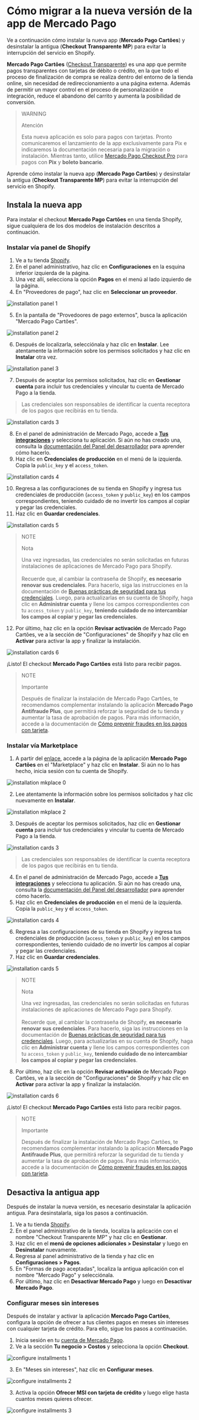 # Cómo migrar a la nueva versión de la app de Mercado Pago

Ve a continuación cómo instalar la nueva app (**Mercado Pago Cartões**) y desinstalar la antigua (**Checkout Transparente MP**) para evitar la interrupción del servicio en Shopify.

**Mercado Pago Cartões** ([Checkout Transparente](/developers/es/docs/checkout-api/landing)) es una app que permite pagos transparentes con tarjetas de débito o crédito, en la que todo el proceso de finalización de compra se realiza dentro del entorno de la tienda online, sin necesidad de redireccionamiento a una página externa. Además de permitir un mayor control en el proceso de personalización e integración, reduce el abandono del carrito y aumenta la posibilidad de conversión.

> WARNING
>
> Atención
>
> Esta nueva aplicación es solo para pagos con tarjetas. Pronto comunicaremos el lanzamiento de la app exclusivamente para Pix e indicaremos la documentación necesaria para la migración o instalación. Mientras tanto, utilice [Mercado Pago Checkout Pro](/developers/es/docs/shopify/integration-configuration/checkout-pro) para pagos con **Pix** y **boleto bancario**.

Aprende cómo instalar la nueva app (**Mercado Pago Cartões**) y desinstalar la antigua (**Checkout Transparente MP**) para evitar la interrupción del servicio en  Shopify.

## Instala la nueva app

Para instalar el checkout **Mercado Pago Cartões** en una tienda Shopify, sigue cualquiera de los dos modelos de instalación descritos a continuación.

### Instalar vía panel de Shopify

1. Ve a tu tienda [Shopify](https://accounts.shopify.com/store-login).
2. En el panel administrativo, haz clic en **Configuraciones** en la esquina inferior izquierda de la página.
3. Una vez allí, selecciona la opción **Pagos** en el menú al lado izquierdo de la página.
4. En "Proveedores de pago", haz clic en **Seleccionar un proveedor**.

![installation panel 1](/images/shopify/installation-cards-panel.1-es.png)

5. En la pantalla de "Provedoores de pago externos", busca la aplicación "Mercado Pago Cartões".

![installation panel 2](/images/shopify/installation-cards-panel-2-es.png)

6. Después de localizarla, selecciónala y haz clic en **Instalar**. Lee atentamente la información sobre los permisos solicitados y haz clic en **Instalar** otra vez.

![installation panel 3](/images/shopify/installation-cards-panel-3-es.png)

7. Después de aceptar los permisos solicitados, haz clic en **Gestionar cuenta** para incluir tus credenciales y vincular tu cuenta de Mercado Pago a la tienda.

> Las credenciales son responsables de identificar la cuenta receptora de los pagos que recibirás en tu tienda.

![installation cards 3](/images/shopify/installation-cards-3-es.png)

8. En el panel de administración de Mercado Pago, accede a **[Tus integraciones](https://www.mercadopago[FAKER][URL][DOMAIN]/developers/panel/app)** y selecciona tu aplicación. Si aún no has creado una, consulta la [documentación del Panel del desarrollador](/developers/es/guides/additional-content/your-integrations/dashboard) para aprender cómo hacerlo.
9. Haz clic en **Credenciales de producción** en el menú de la izquierda. Copia la `public_key` y el `access_token`.

![installation cards 4](/images/shopify/installation-cards-4-es.png)

10. Regresa a las configuraciones de su tienda en Shopify y ingresa tus credenciales de producción (`access_token` y `public_key`) en los campos correspondientes, teniendo cuidado de no invertir los campos al copiar y pegar las credenciales.
11. Haz clic en **Guardar credenciales**.

![installation cards 5](/images/shopify/installation-cards-5-es.png)

> NOTE
>
> Nota
>
> Una vez ingresadas, las credenciales no serán solicitadas en futuras instalaciones de aplicaciones de Mercado Pago para Shopify.
> <br><br>
> Recuerde que, al cambiar la contraseña de Shopify, **es necesario renovar sus credenciales**. Para hacerlo, siga las instrucciones en la documentación de [Buenas prácticas de seguridad para tus credenciales](/developers/es/docs/shopify/best-practices/credentials-best-practices/secure-credentials). Luego, para actualizarlas en su cuenta de Shopify, haga clic en **Administrar cuenta** y llene los campos correspondientes con tu `access_token` y `public_key`, **teniendo cuidado de no intercambiar los campos al copiar y pegar las credenciales**.

12. Por último, haz clic en la opción **Revisar activación** de Mercado Pago Cartões, ve a la sección de "Configuraciones" de Shopify y haz clic en **Activar** para activar la app y finalizar la instalación.

![installation cards 6](/images/shopify/installation-cards-6-es.png)

¡Listo! El checkout **Mercado Pago Cartões** está listo para recibir pagos.

> NOTE
>
> Importante
>
> Después de finalizar la instalación de Mercado Pago Cartões, te recomendamos complementar instalando la aplicación **Mercado Pago Antifraude Plus**, que permitirá reforzar la seguridad de tu tienda y aumentar la tasa de aprobación de pagos. Para más información, accede a la documentación de [Cómo prevenir fraudes en los pagos con tarjeta](/developers/es/docs/shopify/how-tos/antifraude-plus).

### Instalar vía Marketplace

1. A partir del [enlace](https://apps.shopify.com/mercado-pago-cartoes?locale=pt-BR), accede a la página de la aplicación **Mercado Pago Cartões** en el "Marketplace" y haz clic en **Instalar**. Si aún no lo has hecho, inicia sesión con tu cuenta de Shopify.

![installation mkplace 0](/images/shopify/installation-cards-mkplace-0-es.png)

2. Lee atentamente la información sobre los permisos solicitados y haz clic nuevamente en **Instalar**.

![installation mkplace 2](/images/shopify/installation-cards-mkplace-2-es.png)

3. Después de aceptar los permisos solicitados, haz clic en **Gestionar cuenta** para incluir tus credenciales y vincular tu cuenta de Mercado Pago a la tienda.

![installation cards 3](/images/shopify/installation-cards-3-es.png)

> Las credenciales son responsables de identificar la cuenta receptora de los pagos que recibirás en tu tienda.

4. En el panel de administración de Mercado Pago, accede a **[Tus integraciones](https://www.mercadopago[FAKER][URL][DOMAIN]/developers/panel/app)** y selecciona tu aplicación. Si aún no has creado una, consulta la [documentación del Panel del desarrollador](/developers/es/guides/additional-content/your-integrations/dashboard) para aprender cómo hacerlo.
5. Haz clic en **Credenciales de producción** en el menú de la izquierda. Copia la `public_key` y el `access_token`.

![installation cards 4](/images/shopify/installation-cards-4-es.png)

6. Regresa a las configuraciones de su tienda en Shopify y ingresa tus credenciales de producción (`access_token` y `public_key`) en los campos correspondientes, teniendo cuidado de no invertir los campos al copiar y pegar las credenciales.
7. Haz clic en **Guardar credenciales**.

![installation cards 5](/images/shopify/installation-cards-5-es.png)

> NOTE
>
> Nota
>
> Una vez ingresadas, las credenciales no serán solicitadas en futuras instalaciones de aplicaciones de Mercado Pago para Shopify.
> <br><br>
> Recuerde que, al cambiar la contraseña de Shopify, **es necesario renovar sus credenciales**. Para hacerlo, siga las instrucciones en la documentación de [Buenas prácticas de seguridad para tus credenciales](/developers/es/docs/shopify/best-practices/credentials-best-practices/secure-credentials). Luego, para actualizarlas en su cuenta de Shopify, haga clic en **Administrar cuenta** y llene los campos correspondientes con tu `access_token` y `public_key`, **teniendo cuidado de no intercambiar los campos al copiar y pegar las credenciales**.

8. Por último, haz clic en la opción **Revisar activación** de Mercado Pago Cartões, ve a la sección de "Configuraciones" de Shopify y haz clic en **Activar** para activar la app y finalizar la instalación.

![installation cards 6](/images/shopify/installation-cards-6-es.png)

¡Listo! El checkout **Mercado Pago Cartões** está listo para recibir pagos.

> NOTE
>
> Importante
>
> Después de finalizar la instalación de Mercado Pago Cartões, te recomendamos complementar instalando la aplicación **Mercado Pago Antifraude Plus**, que permitirá reforzar la seguridad de tu tienda y aumentar la tasa de aprobación de pagos. Para más información, accede a la documentación de [Cómo prevenir fraudes en los pagos con tarjeta](/developers/es/docs/shopify/how-tos/antifraude-plus).

## Desactiva la antigua app

Después de instalar la nueva versión, es necesario desinstalar la aplicación antigua. Para desinstalarla, siga los pasos a continuación.

1. Ve a tu tienda [Shopify](https://accounts.shopify.com/store-login).
2. En el panel administrativo de la tienda, localiza la aplicación con el nombre "Checkout Transparente MP" y haz clic en **Gestionar**.
3. Haz clic en el **menú de opciones adicionales > Desinstalar** y luego en **Desinstalar** nuevamente.
4. Regresa al panel administrativo de la tienda y haz clic en **Configuraciones > Pagos**.
5. En "Formas de pago aceptadas", localiza la antigua aplicación con el nombre "Mercado Pago" y selecciónala.
6. Por último, haz clic en **Desactivar Mercado Pago** y luego en **Desactivar Mercado Pago**.

### Configurar meses sin intereses

Después de instalar y activar la aplicación **Mercado Pago Cartões**, configura la opción de ofrecer a tus clientes pagos en meses sin intereses con cualquier tarjeta de crédito. Para ello, sigue los pasos a continuación.

1. Inicia sesión en tu [cuenta de Mercado Pago](https://www.mercadopago[FAKER][URL][DOMAIN]/home).
2. Ve a la sección **Tu negocio > Costos** y selecciona la opción **Checkout**.

![configure installments 1](/images/shopify/configure-installments-1-es.png)

3. En "Meses sin intereses", haz clic en **Configurar meses**.

![configure installments 2](/images/shopify/configure-installments-2-es.png)

3. Activa la opción **Ofrecer MSI con tarjeta de crédito** y luego elige hasta cuantos meses quieres ofrecer.

![configure installments 3](/images/shopify/configure-installments-3-es.png)